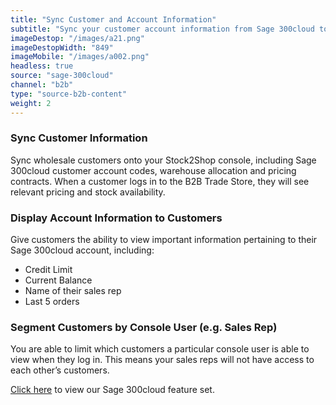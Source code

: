 ```yaml
---
title: "Sync Customer and Account Information"
subtitle: "Sync your customer account information from Sage 300cloud to the B2B Trade Store."
imageDestop: "/images/a21.png"
imageDestopWidth: "849"
imageMobile: "/images/a002.png"
headless: true
source: "sage-300cloud"
channel: "b2b"
type: "source-b2b-content"
weight: 2
---
```


### Sync Customer Information
Sync wholesale customers onto your Stock2Shop console, including Sage 300cloud customer account codes, warehouse allocation and pricing contracts. When a customer logs in to the B2B Trade Store, they will see relevant pricing and stock availability. 

### Display Account Information to Customers
Give customers the ability to view important information pertaining to their Sage 300cloud account, including: 
- Credit Limit 
- Current Balance
- Name of their sales rep 
- Last 5 orders

### Segment Customers by Console User (e.g. Sales Rep)
You are able to limit which customers a particular console user is able to view when they log in. This means your sales reps will not have access to each other’s customers.

[Click here](/help/features/sage-300cloud/ "Sage 300cloud Features") to view our Sage 300cloud feature set.